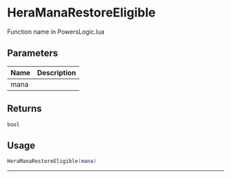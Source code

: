 # HeraManaRestoreEligible

Function name in PowersLogic.lua

## Parameters

| Name | Description |
| ---- | ----------- |
| mana |             |

## Returns

`bool`

## Usage

```lua
HeraManaRestoreEligible(mana)
```

---
